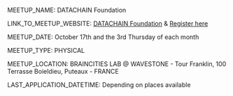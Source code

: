 MEETUP_NAME: DATACHAIN Foundation

LINK_TO_MEETUP_WEBSITE: [DATACHAIN Foundation](http://www.datachain.one) & [Register here](https://www.meetup.com/fr-FR/datachaindc/events/llrqgqyznbwb/)

MEETUP_DATE: October 17th and the 3rd Thursday of each month

MEETUP_TYPE: PHYSICAL

MEETUP_LOCATION: BRAINCITIES LAB @ WAVESTONE - Tour Franklin, 100 Terrasse Boieldieu, Puteaux - FRANCE

LAST_APPLICATION_DATETIME: Depending on places available
